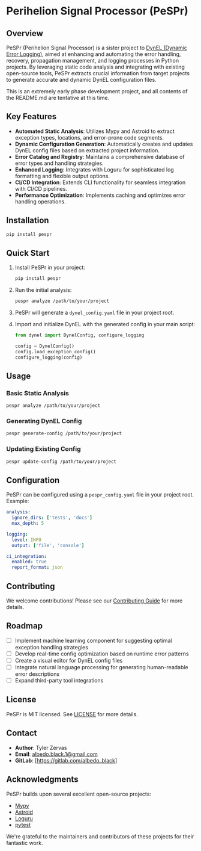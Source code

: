 # Perihelion Signal Processor (PeSPr)

## Overview

PeSPr (Perihelion Signal Processor) is a sister project to [DynEL (Dynamic Error Logging)](https://gitlab.com/DynEL/DynEL), aimed at enhancing and automating the error handling, recovery, propagation management, and logging processes in Python projects. By leveraging static code analysis and integrating with existing open-source tools, PeSPr extracts crucial information from target projects to generate accurate and dynamic DynEL configuration files.

This is an extremely early phase development project, and all contents of the README.md are tentative at this time.

## Key Features

- **Automated Static Analysis**: Utilizes Mypy and Astroid to extract exception types, locations, and error-prone code segments.
- **Dynamic Configuration Generation**: Automatically creates and updates DynEL config files based on extracted project information.
- **Error Catalog and Registry**: Maintains a comprehensive database of error types and handling strategies.
- **Enhanced Logging**: Integrates with Loguru for sophisticated log formatting and flexible output options.
- **CI/CD Integration**: Extends CLI functionality for seamless integration with CI/CD pipelines.
- **Performance Optimization**: Implements caching and optimizes error handling operations.

## Installation

```bash
pip install pespr
```

## Quick Start

1. Install PeSPr in your project:
   ```bash
   pip install pespr
   ```

2. Run the initial analysis:
   ```bash
   pespr analyze /path/to/your/project
   ```

3. PeSPr will generate a `dynel_config.yaml` file in your project root.

4. Import and initialize DynEL with the generated config in your main script:
   ```python
   from dynel import DynelConfig, configure_logging
   
   config = DynelConfig()
   config.load_exception_config()
   configure_logging(config)
   ```

## Usage

### Basic Static Analysis

```bash
pespr analyze /path/to/your/project
```

### Generating DynEL Config

```bash
pespr generate-config /path/to/your/project
```

### Updating Existing Config

```bash
pespr update-config /path/to/your/project
```

## Configuration

PeSPr can be configured using a `pespr_config.yaml` file in your project root. Example:

```yaml
analysis:
  ignore_dirs: ['tests', 'docs']
  max_depth: 5

logging:
  level: INFO
  output: ['file', 'console']

ci_integration:
  enabled: true
  report_format: json
```

## Contributing

We welcome contributions! Please see our [Contributing Guide](CONTRIBUTING.md) for more details.

## Roadmap

- [ ] Implement machine learning component for suggesting optimal exception handling strategies
- [ ] Develop real-time config optimization based on runtime error patterns
- [ ] Create a visual editor for DynEL config files
- [ ] Integrate natural language processing for generating human-readable error descriptions
- [ ] Expand third-party tool integrations

## License

PeSPr is MIT licensed. See [LICENSE](LICENSE) for more details.

## Contact

- **Author**: Tyler Zervas
- **Email**: albedo.black.1@gmail.com
- **GitLab**: [https://gitlab.com/albedo_black]

## Acknowledgments

PeSPr builds upon several excellent open-source projects:
- [Mypy](https://github.com/python/mypy)
- [Astroid](https://github.com/PyCQA/astroid)
- [Loguru](https://github.com/Delgan/loguru)
- [pytest](https://github.com/pytest-dev/pytest)

We're grateful to the maintainers and contributors of these projects for their fantastic work.
